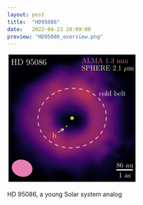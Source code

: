 ```yaml
---
layout: post
title:  "HD95086"
date:   2022-04-23 20:09:00
preview: "HD95086_overview.png"
---
```


<img src="HD95086_overview.png" width="300" height="300">

HD 95086, a young Solar system analog
